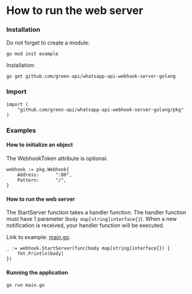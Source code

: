 # How to run the web server

### Installation

Do not forget to create a module:

```shell
go mod init example
```

Installation:

```shell
go get github.com/green-api/whatsapp-api-webhook-server-golang
```

### Import

```
import (
	"github.com/green-api/whatsapp-api-webhook-server-golang/pkg"
)
```

### Examples

#### How to initialize an object

The WebhookToken attribute is optional.

```
webhook := pkg.Webhook{
    Address:      ":80",
    Pattern:      "/",
}
```

#### How to run the web server

The StartServer function takes a handler function. The handler function must have 1
parameter (`body map[string]interface{}`). When a new notification is received, your handler function will be executed.

Link to example: [main.go](
https://github.com/green-api/whatsapp-api-webhook-server-golang/blob/master/examples/main.go
).

```
_ := webhook.StartServer(func(body map[string]interface{}) {
    fmt.Println(body)
})
```

#### Running the application

```shell
go run main.go
```

